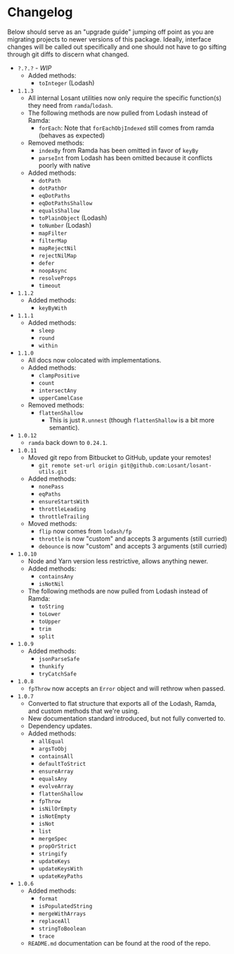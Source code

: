 # Changelog

Below should serve as an "upgrade guide" jumping off point as you are migrating projects to newer versions of this package. Ideally, interface changes will be called out specifically and one should not have to go sifting through git diffs to discern what changed.

- `?.?.?` - *WIP*
   - Added methods:
      - `toInteger` (Lodash)
- `1.1.3`
   - All internal Losant utilities now only require the specific function(s) they need from `ramda`/`lodash`.
   - The following methods are now pulled from Lodash instead of Ramda:
      - `forEach`: Note that `forEachObjIndexed` still comes from ramda (behaves as expected)
   - Removed methods:
      - `indexBy` from Ramda has been omitted in favor of `keyBy`
      - `parseInt` from Lodash has been omitted because it conflicts poorly with native
   - Added methods:
      - `dotPath`
      - `dotPathOr`
      - `eqDotPaths`
      - `eqDotPathsShallow`
      - `equalsShallow`
      - `toPlainObject` (Lodash)
      - `toNumber` (Lodash)
      - `mapFilter`
      - `filterMap`
      - `mapRejectNil`
      - `rejectNilMap`
      - `defer`
      - `noopAsync`
      - `resolveProps`
      - `timeout`
- `1.1.2`
   - Added methods:
      - `keyByWith`
- `1.1.1`
   - Added methods:
      - `sleep`
      - `round`
      - `within`
- `1.1.0`
   - All docs now colocated with implementations.
   - Added methods:
      - `clampPositive`
      - `count`
      - `intersectAny`
      - `upperCamelCase`
   - Removed methods:
      - `flattenShallow`
         - This is just `R.unnest` (though `flattenShallow` is a bit more semantic).
- `1.0.12`
   - `ramda` back down to `0.24.1`.
- `1.0.11`
   - Moved git repo from Bitbucket to GitHub, update your remotes!
      - `git remote set-url origin git@github.com:Losant/losant-utils.git`
   - Added methods:
      - `nonePass`
      - `eqPaths`
      - `ensureStartsWith`
      - `throttleLeading`
      - `throttleTrailing`
   - Moved methods:
      - `flip` now comes from `lodash/fp`
      - `throttle` is now "custom" and accepts 3 arguments (still curried)
      - `debounce` is now "custom" and accepts 3 arguments (still curried)
- `1.0.10`
   - Node and Yarn version less restrictive, allows anything newer.
   - Added methods:
      - `containsAny`
      - `isNotNil`
   - The following methods are now pulled from Lodash instead of Ramda:
      - `toString`
      - `toLower`
      - `toUpper`
      - `trim`
      - `split`
- `1.0.9`
   - Added methods:
      - `jsonParseSafe`
      - `thunkify`
      - `tryCatchSafe`
- `1.0.8`
   - `fpThrow` now accepts an `Error` object and will rethrow when passed.
- `1.0.7`
   - Converted to flat structure that exports all of the Lodash, Ramda, and custom methods that we're using.
   - New documentation standard introduced, but not fully converted to.
   - Dependency updates.
   - Added methods:
      - `allEqual`
      - `argsToObj`
      - `containsAll`
      - `defaultToStrict`
      - `ensureArray`
      - `equalsAny`
      - `evolveArray`
      - `flattenShallow`
      - `fpThrow`
      - `isNilOrEmpty`
      - `isNotEmpty`
      - `isNot`
      - `list`
      - `mergeSpec`
      - `propOrStrict`
      - `stringify`
      - `updateKeys`
      - `updateKeysWith`
      - `updateKeyPaths`
- `1.0.6`
   - Added methods:
      - `format`
      - `isPopulatedString`
      - `mergeWithArrays`
      - `replaceAll`
      - `stringToBoolean`
      - `trace`
   - `README.md` documentation can be found at the rood of the repo.
